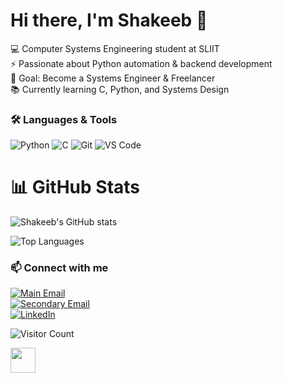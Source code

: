 # Hi there, I'm Shakeeb 👋




💻 Computer Systems Engineering student at SLIIT  
⚡ Passionate about Python automation & backend development  
🎯 Goal: Become a Systems Engineer & Freelancer  
📚 Currently learning C, Python, and Systems Design

### 🛠️ Languages & Tools
![Python](https://img.shields.io/badge/-Python-3776AB?logo=python&logoColor=white)
![C](https://img.shields.io/badge/-C-00599C?logo=c&logoColor=white)
![Git](https://img.shields.io/badge/-Git-F05032?logo=git&logoColor=white)
![VS Code](https://img.shields.io/badge/-VSCode-007ACC?logo=visual-studio-code&logoColor=white)


# 📊 GitHub Stats

![Shakeeb's GitHub stats](https://github-readme-stats.vercel.app/api?username=sha-keeb&show_icons=true&theme=radical)

![Top Languages](https://github-readme-stats.vercel.app/api/top-langs/?username=sha-keeb&layout=compact&theme=tokyonight)


### 📫 Connect with me
[![Main Email](https://img.shields.io/badge/-Main%20Email-0056D2?logo=microsoft-outlook&logoColor=white)](mailto:it25102811@my.sliit.lk)  
[![Secondary Email](https://img.shields.io/badge/-Secondary%20Email-D14836?logo=gmail&logoColor=white)](mailto:shakeebaduham822@gmail.com)  
[![LinkedIn](https://img.shields.io/badge/-LinkedIn-0077B5?logo=linkedin&logoColor=white)](https://www.linkedin.com/in/shakeeb-aduham-a26641243)


![Visitor Count](https://komarev.com/ghpvc/?username=shakeeb822&color=blue)


<img src="https://media.giphy.com/media/hvRJCLFzcasrR4ia7z/giphy.gif" width="40px">
